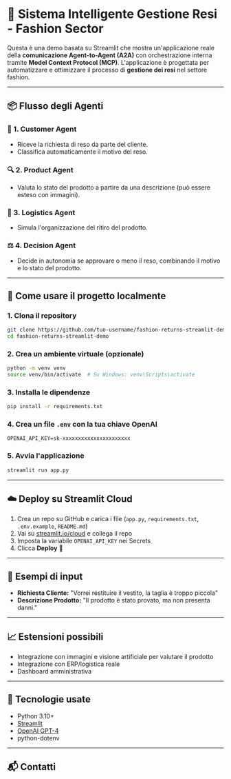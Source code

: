# 🔁 Sistema Intelligente Gestione Resi - Fashion Sector

Questa è una demo basata su Streamlit che mostra un'applicazione reale della **comunicazione Agent-to-Agent (A2A)** con orchestrazione interna tramite **Model Context Protocol (MCP)**. 
L'applicazione è progettata per automatizzare e ottimizzare il processo di **gestione dei resi** nel settore fashion.

---

## 📦 Flusso degli Agenti

### 👤 1. Customer Agent
- Riceve la richiesta di reso da parte del cliente.
- Classifica automaticamente il motivo del reso.

### 🔍 2. Product Agent
- Valuta lo stato del prodotto a partire da una descrizione (può essere esteso con immagini).

### 🚚 3. Logistics Agent
- Simula l'organizzazione del ritiro del prodotto.

### ⚖️ 4. Decision Agent
- Decide in autonomia se approvare o meno il reso, combinando il motivo e lo stato del prodotto.

---

## 🧪 Come usare il progetto localmente

### 1. Clona il repository
```bash
git clone https://github.com/tuo-username/fashion-returns-streamlit-demo.git
cd fashion-returns-streamlit-demo
```

### 2. Crea un ambiente virtuale (opzionale)
```bash
python -m venv venv
source venv/bin/activate  # Su Windows: venv\Scripts\activate
```

### 3. Installa le dipendenze
```bash
pip install -r requirements.txt
```

### 4. Crea un file `.env` con la tua chiave OpenAI
```
OPENAI_API_KEY=sk-xxxxxxxxxxxxxxxxxxxxxx
```

### 5. Avvia l'applicazione
```bash
streamlit run app.py
```

---

## ☁️ Deploy su Streamlit Cloud

1. Crea un repo su GitHub e carica i file (`app.py`, `requirements.txt`, `.env.example`, `README.md`)
2. Vai su [streamlit.io/cloud](https://streamlit.io/cloud) e collega il repo
3. Imposta la variabile `OPENAI_API_KEY` nei Secrets
4. Clicca **Deploy** 🚀

---

## 📍 Esempi di input

- **Richiesta Cliente:** "Vorrei restituire il vestito, la taglia è troppo piccola"
- **Descrizione Prodotto:** "Il prodotto è stato provato, ma non presenta danni."

---

## 📈 Estensioni possibili

- Integrazione con immagini e visione artificiale per valutare il prodotto
- Integrazione con ERP/logistica reale
- Dashboard amministrativa

---

## 🤖 Tecnologie usate

- Python 3.10+
- [Streamlit](https://streamlit.io)
- [OpenAI GPT-4](https://openai.com/gpt-4)
- python-dotenv

---

## 📬 Contatti
